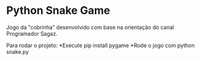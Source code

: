 # Python Snake Game
Jogo da "cobrinha" desenvolvido com base na orientação do canal Programador Sagaz.

Para rodar o projeto:
*Execute pip install pygame
*Rode o jogo com python snake.py
